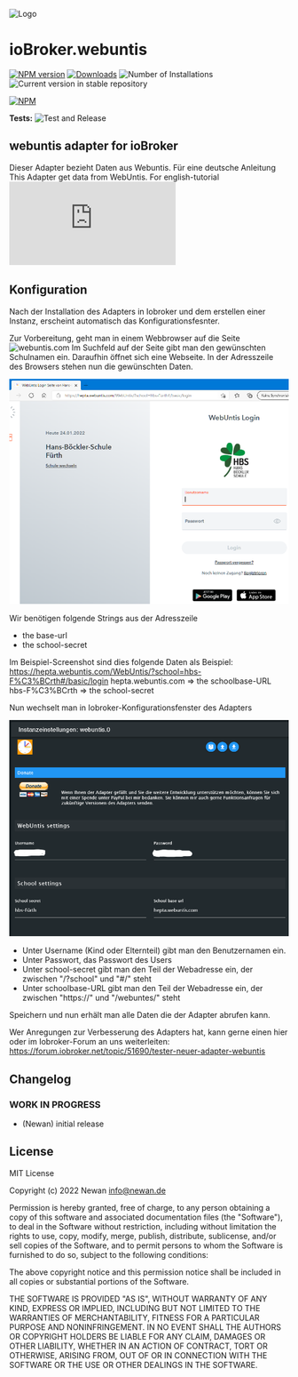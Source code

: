 ![Logo](admin/webuntis.png)
# ioBroker.webuntis

[![NPM version](https://img.shields.io/npm/v/iobroker.webuntis.svg)](https://www.npmjs.com/package/iobroker.webuntis)
[![Downloads](https://img.shields.io/npm/dm/iobroker.webuntis.svg)](https://www.npmjs.com/package/iobroker.webuntis)
![Number of Installations](https://iobroker.live/badges/webuntis-installed.svg)
![Current version in stable repository](https://iobroker.live/badges/webuntis-stable.svg)


[![NPM](https://nodei.co/npm/iobroker.webuntis.png?downloads=true)](https://nodei.co/npm/iobroker.webuntis/)

**Tests:** ![Test and Release](https://github.com/Newan/ioBroker.webuntis/workflows/Test%20and%20Release/badge.svg)

## webuntis adapter for ioBroker


Dieser Adapter bezieht Daten aus Webuntis. Für eine deutsche Anleitung 
This Adapter get data from WebUntis. For english-tutorial ![click here](https://github.com/Newan/ioBroker.webuntis/readme.md)

## Konfiguration
Nach der Installation des Adapters in Iobroker und dem erstellen einer Instanz, erscheint automatisch
das Konfigurationsfesnter.

Zur Vorbereitung, geht man in einem Webbrowser auf die Seite ![webuntis.com](https://webuntis.com)
Im Suchfeld auf der Seite gibt man den gewünschten Schulnamen ein.
Daraufhin öffnet sich eine Webseite. In der Adresszeile des Browsers stehen nun die gewünschten Daten.

![webuntis_start](readme/img/webuntis_start.png)


Wir benötigen folgende Strings aus der Adresszeile

- the base-url 
- the school-secret

Im Beispiel-Screenshot sind dies folgende Daten als Beispiel:
https://hepta.webuntis.com/WebUntis/?school=hbs-F%C3%BCrth#/basic/login
        hepta.webuntis.com    => the schoolbase-URL
                                            hbs-F%C3%BCrth   => the school-secret

Nun wechselt man in Iobroker-Konfigurationsfenster des Adapters

![webuntis_config](img/webuntis_config.png)

- Unter Username (Kind oder Elternteil) gibt man den Benutzernamen ein.
- Unter Passwort, das Passwort des Users
- Unter school-secret gibt man den Teil der Webadresse ein, der zwischen "/?school" und "#/" steht
- Unter schoolbase-URL gibt man den Teil der Webadresse ein, der zwischen "https://" und "/webuntes/" steht

Speichern und nun erhält man alle Daten die der Adapter abrufen kann.

Wer Anregungen zur Verbesserung des Adapters hat, kann gerne einen hier oder im Iobroker-Forum an uns weiterleiten:
https://forum.iobroker.net/topic/51690/tester-neuer-adapter-webuntis

## Changelog
<!--
    Placeholder for the next version (at the beginning of the line):
    ### **WORK IN PROGRESS**
-->

### **WORK IN PROGRESS**
* (Newan) initial release

## License
MIT License

Copyright (c) 2022 Newan <info@newan.de>

Permission is hereby granted, free of charge, to any person obtaining a copy
of this software and associated documentation files (the "Software"), to deal
in the Software without restriction, including without limitation the rights
to use, copy, modify, merge, publish, distribute, sublicense, and/or sell
copies of the Software, and to permit persons to whom the Software is
furnished to do so, subject to the following conditions:

The above copyright notice and this permission notice shall be included in all
copies or substantial portions of the Software.

THE SOFTWARE IS PROVIDED "AS IS", WITHOUT WARRANTY OF ANY KIND, EXPRESS OR
IMPLIED, INCLUDING BUT NOT LIMITED TO THE WARRANTIES OF MERCHANTABILITY,
FITNESS FOR A PARTICULAR PURPOSE AND NONINFRINGEMENT. IN NO EVENT SHALL THE
AUTHORS OR COPYRIGHT HOLDERS BE LIABLE FOR ANY CLAIM, DAMAGES OR OTHER
LIABILITY, WHETHER IN AN ACTION OF CONTRACT, TORT OR OTHERWISE, ARISING FROM,
OUT OF OR IN CONNECTION WITH THE SOFTWARE OR THE USE OR OTHER DEALINGS IN THE
SOFTWARE.
